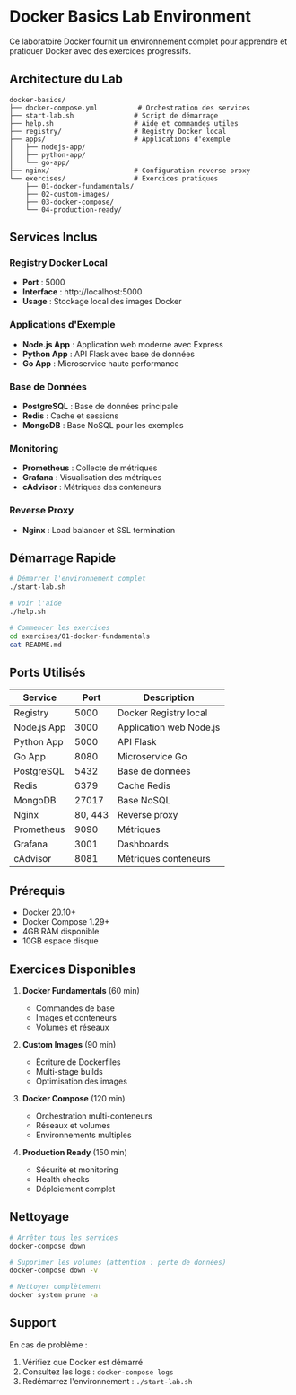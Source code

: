 # Docker Basics Lab Environment

Ce laboratoire Docker fournit un environnement complet pour apprendre et pratiquer Docker avec des exercices progressifs.

## Architecture du Lab

```
docker-basics/
├── docker-compose.yml          # Orchestration des services
├── start-lab.sh               # Script de démarrage
├── help.sh                    # Aide et commandes utiles
├── registry/                  # Registry Docker local
├── apps/                      # Applications d'exemple
│   ├── nodejs-app/
│   ├── python-app/
│   └── go-app/
├── nginx/                     # Configuration reverse proxy
└── exercises/                 # Exercices pratiques
    ├── 01-docker-fundamentals/
    ├── 02-custom-images/
    ├── 03-docker-compose/
    └── 04-production-ready/
```

## Services Inclus

### Registry Docker Local
- **Port** : 5000
- **Interface** : http://localhost:5000
- **Usage** : Stockage local des images Docker

### Applications d'Exemple
- **Node.js App** : Application web moderne avec Express
- **Python App** : API Flask avec base de données
- **Go App** : Microservice haute performance

### Base de Données
- **PostgreSQL** : Base de données principale
- **Redis** : Cache et sessions
- **MongoDB** : Base NoSQL pour les exemples

### Monitoring
- **Prometheus** : Collecte de métriques
- **Grafana** : Visualisation des métriques
- **cAdvisor** : Métriques des conteneurs

### Reverse Proxy
- **Nginx** : Load balancer et SSL termination

## Démarrage Rapide

```bash
# Démarrer l'environnement complet
./start-lab.sh

# Voir l'aide
./help.sh

# Commencer les exercices
cd exercises/01-docker-fundamentals
cat README.md
```

## Ports Utilisés

| Service | Port | Description |
|---------|------|-------------|
| Registry | 5000 | Docker Registry local |
| Node.js App | 3000 | Application web Node.js |
| Python App | 5000 | API Flask |
| Go App | 8080 | Microservice Go |
| PostgreSQL | 5432 | Base de données |
| Redis | 6379 | Cache Redis |
| MongoDB | 27017 | Base NoSQL |
| Nginx | 80, 443 | Reverse proxy |
| Prometheus | 9090 | Métriques |
| Grafana | 3001 | Dashboards |
| cAdvisor | 8081 | Métriques conteneurs |

## Prérequis

- Docker 20.10+
- Docker Compose 1.29+
- 4GB RAM disponible
- 10GB espace disque

## Exercices Disponibles

1. **Docker Fundamentals** (60 min)
   - Commandes de base
   - Images et conteneurs
   - Volumes et réseaux

2. **Custom Images** (90 min)
   - Écriture de Dockerfiles
   - Multi-stage builds
   - Optimisation des images

3. **Docker Compose** (120 min)
   - Orchestration multi-conteneurs
   - Réseaux et volumes
   - Environnements multiples

4. **Production Ready** (150 min)
   - Sécurité et monitoring
   - Health checks
   - Déploiement complet

## Nettoyage

```bash
# Arrêter tous les services
docker-compose down

# Supprimer les volumes (attention : perte de données)
docker-compose down -v

# Nettoyer complètement
docker system prune -a
```

## Support

En cas de problème :
1. Vérifiez que Docker est démarré
2. Consultez les logs : `docker-compose logs`
3. Redémarrez l'environnement : `./start-lab.sh`